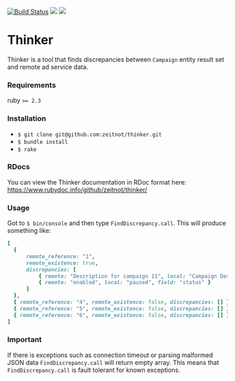 [![Build Status](https://travis-ci.org/zeitnot/thinker.svg?branch=master)](https://travis-ci.org/zeitnot/thinker)
<a href="https://codeclimate.com/github/zeitnot/thinker/maintainability"><img src="https://api.codeclimate.com/v1/badges/a0f2b7cbb3b7109a7a00/maintainability" /></a>
<a href="https://codeclimate.com/github/zeitnot/thinker/test_coverage"><img src="https://api.codeclimate.com/v1/badges/a0f2b7cbb3b7109a7a00/test_coverage" /></a>
# Thinker

Thinker is a tool that finds discrepancies between `Campaign` entity result set and remote ad service data.

### Requirements
ruby `>= 2.3`

### Installation

* `$ git clone git@github.com:zeitnot/thinker.git`
* `$ bundle install`
* `$ rake`

### RDocs
You can view the Thinker documentation in RDoc format here:
https://www.rubydoc.info/github/zeitnot/thinker/

### Usage
Got to `$ bin/console` and then type `FindDiscrepancy.call`. This will produce something like: 
```ruby
[
  { 
      remote_reference: "1",
      remote_existence: true,
      discrepancies: [
          { remote: "Description for campaign 11", local: "Campaign Description", field: "ad_description" }, 
          { remote: "enabled", local: "paused", field: "status" }
      ]
  },
  { remote_reference: "4", remote_existence: false, discrepancies: [] },
  { remote_reference: "5", remote_existence: false, discrepancies: [] },
  { remote_reference: "6", remote_existence: false, discrepancies: [] }
]
```

### Important
If there is exceptions such as connection timeout or parsing malformed JSON data `FindDiscrepancy.call` will return empty array.
This means that `FindDiscrepancy.call` is fault tolerant for known exceptions. 

